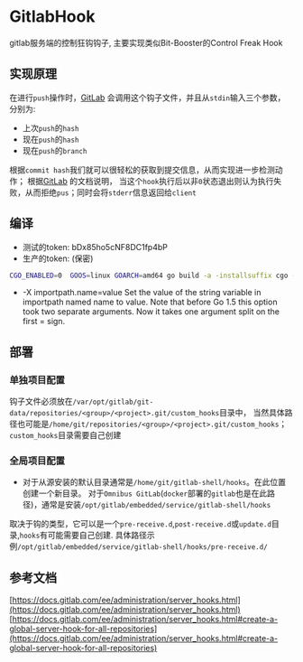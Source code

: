 # GitlabHook

gitlab服务端的控制狂钩钩子, 主要实现类似Bit-Booster的Control Freak Hook

## 实现原理
在进行`push`操作时，[GitLab](https://docs.gitlab.com/ee/administration/server_hooks.html) 会调用这个钩子文件，并且从`stdin`输入三个参数，
分别为:
- 上次`push`的`hash`
- 现在`push`的`hash`
- 现在`push`的`branch` 

根据`commit hash`我们就可以很轻松的获取到提交信息，从而实现进一步检测动作；
根据[GitLab](https://docs.gitlab.com/ee/administration/server_hooks.html) 的文档说明，
当这个`hook`执行后以非`0`状态退出则认为执行失败，从而拒绝`pus`；同时会将`stderr`信息返回给`client`

## 编译  
+ 测试的token: bDx85ho5cNF8DC1fp4bP  
+  生产的token: (保密) 
```bash
CGO_ENABLED=0  GOOS=linux GOARCH=amd64 go build -a -installsuffix cgo -ldflags "-s -w -X 'main.GitlabAdminUrl=http://127.0.0.1' -X 'main.GitlabAdminToken=bDx85ho5cNF8DC1fp4bP'"
```
- -X importpath.name=value
  Set the value of the string variable in importpath named name to value.
  Note that before Go 1.5 this option took two separate arguments.
  Now it takes one argument split on the first = sign.

## 部署
### 单独项目配置
钩子文件必须放在`/var/opt/gitlab/git-data/repositories/<group>/<project>.git/custom_hooks`目录中，
当然具体路径也可能是`/home/git/repositories/<group>/<project>.git/custom_hooks`；
`custom_hooks`目录需要自己创建

### 全局项目配置
- 对于从源安装的默认目录通常是`/home/git/gitlab-shell/hooks`。在此位置创建一个新目录。
  对于`Omnibus GitLab`(`docker`部署的`gitlab`也是在此路径)，通常是安装`/opt/gitlab/embedded/service/gitlab-shell/hooks`

取决于钩的类型，它可以是一个`pre-receive.d`,`post-receive.d`或`update.d`目录,`hooks`有可能需要自己创建. 
具体路径示例`/opt/gitlab/embedded/service/gitlab-shell/hooks/pre-receive.d/`


## 参考文档
[https://docs.gitlab.com/ee/administration/server_hooks.html](https://docs.gitlab.com/ee/administration/server_hooks.html)  
[https://docs.gitlab.com/ee/administration/server_hooks.html#create-a-global-server-hook-for-all-repositories](https://docs.gitlab.com/ee/administration/server_hooks.html#create-a-global-server-hook-for-all-repositories)